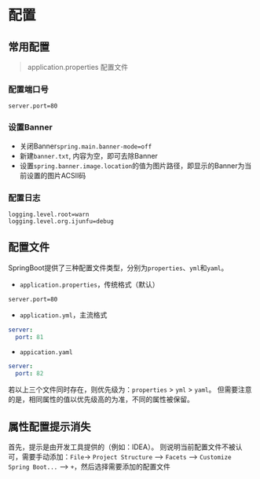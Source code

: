 # 配置

## 常用配置

> application.properties 配置文件

### 配置端口号

```properties
server.port=80
```

### 设置Banner

+ 关闭Banner`spring.main.banner-mode=off`
+ 新建`banner.txt`, 内容为空，即可去除Banner
+ 设置`spring.banner.image.location`的值为图片路径，即显示的Banner为当前设置的图片ACSII码


### 配置日志

```properties
logging.level.root=warn
logging.level.org.ijunfu=debug
```


## 配置文件

SpringBoot提供了三种配置文件类型，分别为`properties`、`yml`和`yaml`。

+ `application.properties`，传统格式（默认）
```properties
server.port=80
```
+ `application.yml`，主流格式
```yml
server: 
  port: 81
```
+ `appication.yaml`
```yaml
server: 
  port: 82
```

若以上三个文件同时存在，则优先级为：`properties` > `yml` > `yaml`。
但需要注意的是，相同属性的值以优先级高的为准，不同的属性被保留。


## 属性配置提示消失

首先，提示是由开发工具提供的（例如：IDEA）。 则说明当前配置文件不被认可，需要手动添加：`File`-> `Project Structure`  --> `Facets` --> `Customize Spring Boot...` -->  `+`，然后选择需要添加的配置文件

